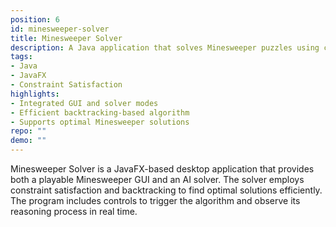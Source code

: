 ```yaml
---
position: 6
id: minesweeper-solver
title: Minesweeper Solver
description: A Java application that solves Minesweeper puzzles using constraint satisfaction and backtracking algorithms.
tags:
- Java
- JavaFX
- Constraint Satisfaction
highlights:
- Integrated GUI and solver modes
- Efficient backtracking-based algorithm
- Supports optimal Minesweeper solutions
repo: ""
demo: ""
---
```

Minesweeper Solver is a JavaFX-based desktop application that provides both a playable
Minesweeper GUI and an AI solver. The solver employs constraint satisfaction and
backtracking to find optimal solutions efficiently. The program includes controls to
trigger the algorithm and observe its reasoning process in real time.
